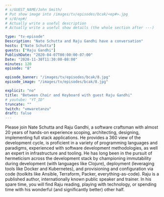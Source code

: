 ```yaml
---
# s/GUEST_NAME/John Smith/
# Put show image into /images/tv/episodes/bcak/<ep#>.jpg
# s/0/ep#/
# Actually write a useful description
# Actually write a useful show details (the whole section after ---)

type: "tv-episode"
Description: "Nate Schutta and Raju Gandhi have a conversation"
hosts: ["Nate Schutta"]
guests: ["Raju Gandhi"]
PublishDate: "2020-04-07T00:00:00-07:00"
Date: "2020-11-30T11:30:00-08:00"
minutes: 120
episode: "8"

episode_banner: "/images/tv/episodes/bcak/8.jpg"
episode_image: "/images/tv/episodes/bcak/8.jpg"

explicit: "no"
title: "Between Chair and Keyboard with guest Raju Gandhi"
# youtube: "YT_ID"
truncate: ""
twitch: "vmwaretanzu"
draft: false
---
```


Please join Nate Schutta and Raju Gandhi, a software craftsman with almost 20 years of hands-on experience scoping, architecting, designing, implementing full stack applications. He provides a 360 view of the development cycle, is proficient in a variety of programming languages and paradigms, experienced with software development methodologies, as well an expert in infrastructure and tooling. He has long been in the pursuit of hermeticism across the development stack by championing immutability during development (with languages like Clojure), deployment (leveraging tools like Docker and Kubernetes), and provisioning and configuration via code (toolkits like Ansible, Terraform, Packer, everything-as-code). Raju is a published author, internationally known public speaker and trainer. In his spare time, you will find Raju reading, playing with technology, or spending time with his wonderful (and significantly better) other half.
